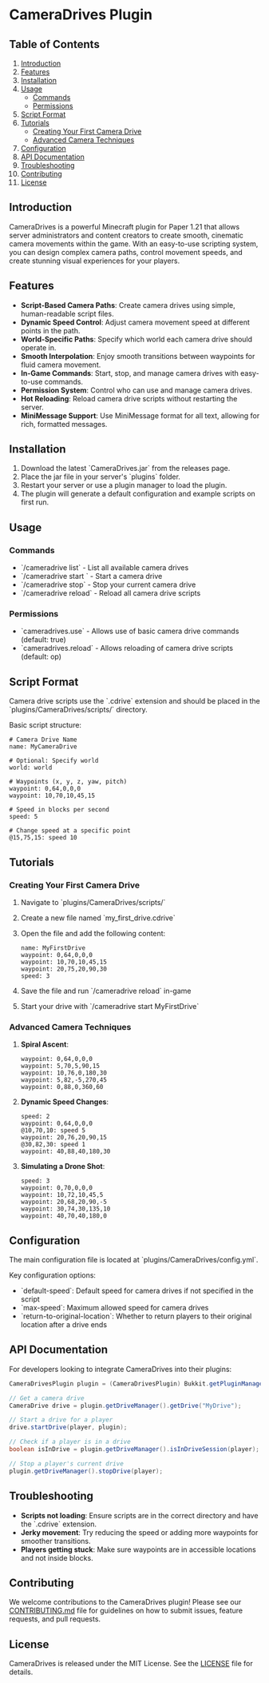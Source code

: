 # CameraDrives Plugin

## Table of Contents
1. [Introduction](#introduction)
2. [Features](#features)
3. [Installation](#installation)
4. [Usage](#usage)
    - [Commands](#commands)
    - [Permissions](#permissions)
5. [Script Format](#script-format)
6. [Tutorials](#tutorials)
    - [Creating Your First Camera Drive](#creating-your-first-camera-drive)
    - [Advanced Camera Techniques](#advanced-camera-techniques)
7. [Configuration](#configuration)
8. [API Documentation](#api-documentation)
9. [Troubleshooting](#troubleshooting)
10. [Contributing](#contributing)
11. [License](#license)

## Introduction

CameraDrives is a powerful Minecraft plugin for Paper 1.21 that allows server administrators and content creators to create smooth, cinematic camera movements within the game. With an easy-to-use scripting system, you can design complex camera paths, control movement speeds, and create stunning visual experiences for your players.

## Features

- **Script-Based Camera Paths**: Create camera drives using simple, human-readable script files.
- **Dynamic Speed Control**: Adjust camera movement speed at different points in the path.
- **World-Specific Paths**: Specify which world each camera drive should operate in.
- **Smooth Interpolation**: Enjoy smooth transitions between waypoints for fluid camera movement.
- **In-Game Commands**: Start, stop, and manage camera drives with easy-to-use commands.
- **Permission System**: Control who can use and manage camera drives.
- **Hot Reloading**: Reload camera drive scripts without restarting the server.
- **MiniMessage Support**: Use MiniMessage format for all text, allowing for rich, formatted messages.

## Installation

1. Download the latest \`CameraDrives.jar\` from the releases page.
2. Place the jar file in your server's \`plugins\` folder.
3. Restart your server or use a plugin manager to load the plugin.
4. The plugin will generate a default configuration and example scripts on first run.

## Usage

### Commands

- \`/cameradrive list\` - List all available camera drives
- \`/cameradrive start <name>\` - Start a camera drive
- \`/cameradrive stop\` - Stop your current camera drive
- \`/cameradrive reload\` - Reload all camera drive scripts

### Permissions

- \`cameradrives.use\` - Allows use of basic camera drive commands (default: true)
- \`cameradrives.reload\` - Allows reloading of camera drive scripts (default: op)

## Script Format

Camera drive scripts use the \`.cdrive\` extension and should be placed in the \`plugins/CameraDrives/scripts/\` directory.

Basic script structure:

```
# Camera Drive Name
name: MyCameraDrive

# Optional: Specify world
world: world

# Waypoints (x, y, z, yaw, pitch)
waypoint: 0,64,0,0,0
waypoint: 10,70,10,45,15

# Speed in blocks per second
speed: 5

# Change speed at a specific point
@15,75,15: speed 10
```

## Tutorials

### Creating Your First Camera Drive

1. Navigate to \`plugins/CameraDrives/scripts/\`
2. Create a new file named \`my_first_drive.cdrive\`
3. Open the file and add the following content:

   ```
   name: MyFirstDrive
   waypoint: 0,64,0,0,0
   waypoint: 10,70,10,45,15
   waypoint: 20,75,20,90,30
   speed: 3
   ```

4. Save the file and run \`/cameradrive reload\` in-game
5. Start your drive with \`/cameradrive start MyFirstDrive\`

### Advanced Camera Techniques

1. **Spiral Ascent**:
   ```
   waypoint: 0,64,0,0,0
   waypoint: 5,70,5,90,15
   waypoint: 10,76,0,180,30
   waypoint: 5,82,-5,270,45
   waypoint: 0,88,0,360,60
   ```

2. **Dynamic Speed Changes**:
   ```
   speed: 2
   waypoint: 0,64,0,0,0
   @10,70,10: speed 5
   waypoint: 20,76,20,90,15
   @30,82,30: speed 1
   waypoint: 40,88,40,180,30
   ```

3. **Simulating a Drone Shot**:
   ```
   speed: 3
   waypoint: 0,70,0,0,0
   waypoint: 10,72,10,45,5
   waypoint: 20,68,20,90,-5
   waypoint: 30,74,30,135,10
   waypoint: 40,70,40,180,0
   ```

## Configuration

The main configuration file is located at \`plugins/CameraDrives/config.yml\`.

Key configuration options:
- \`default-speed\`: Default speed for camera drives if not specified in the script
- \`max-speed\`: Maximum allowed speed for camera drives
- \`return-to-original-location\`: Whether to return players to their original location after a drive ends

## API Documentation

For developers looking to integrate CameraDrives into their plugins:

```java
CameraDrivesPlugin plugin = (CameraDrivesPlugin) Bukkit.getPluginManager().getPlugin("CameraDrives");

// Get a camera drive
CameraDrive drive = plugin.getDriveManager().getDrive("MyDrive");

// Start a drive for a player
drive.startDrive(player, plugin);

// Check if a player is in a drive
boolean isInDrive = plugin.getDriveManager().isInDriveSession(player);

// Stop a player's current drive
plugin.getDriveManager().stopDrive(player);
```

## Troubleshooting

- **Scripts not loading**: Ensure scripts are in the correct directory and have the \`.cdrive\` extension.
- **Jerky movement**: Try reducing the speed or adding more waypoints for smoother transitions.
- **Players getting stuck**: Make sure waypoints are in accessible locations and not inside blocks.

## Contributing

We welcome contributions to the CameraDrives plugin! Please see our [CONTRIBUTING.md](CONTRIBUTING.md) file for guidelines on how to submit issues, feature requests, and pull requests.

## License

CameraDrives is released under the MIT License. See the [LICENSE](LICENSE) file for details.

